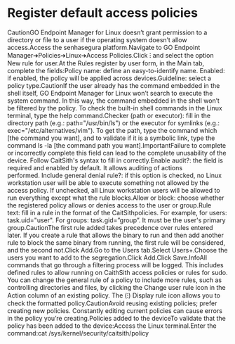 # Register default access policies 

CautionGO Endpoint Manager for Linux doesn’t grant permission to a directory or file to a user if the operating system doesn’t allow access.Access the senhasegura platform.Navigate to GO Endpoint Manager➔Policies➔Linux➔Access Policies.Click ⁝ and select the option New rule for user.At the Rules register by user form, in the Main tab, complete the fields:Policy name: define an easy-to-identify name. Enabled: if enabled, the policy will be applied across devices.Guideline: select a policy type.CautionIf the user already has the command embedded in the shell itself, GO Endpoint Manager for Linux won’t search to execute the system command. In this way, the command embedded in the shell won’t be filtered by the policy. To check the built-in shell commands in the Linux terminal, type the help command.Checker (path or executor): fill in the directory path (e.g.: path="/usr/bin/ls") or the executor for symlinks (e.g.: exec="/etc/alternatives/vim"). To get the path, type the command which [the command you want], and to validate if it is a symbolic link, type the command ls -la [the command path you want].ImportantFailure to complete or incorrectly complete this field can lead to the complete unusability of the device. Follow CaitSith's syntax to fill in correctly.Enable audit?: the field is required and enabled by default. It allows auditing of actions performed. Include general denial rule?: if this option is checked, no Linux workstation user will be able to execute something not allowed by the access policy. If unchecked, all Linux workstation users will be allowed to run everything except what the rule blocks.Allow or block: choose whether the registered policy allows or denies access to the user or group.Rule text: fill in a rule in the format of the CaitSithpolicies. For example, for users: task.uid="user". For groups: task.gid=”group”. It must be the user's primary group.CautionThe first rule added takes precedence over rules entered later. If you create a rule that allows the binary to run and then add another rule to block the same binary from running, the first rule will be considered, and the second not.Click Add.Go to the Users tab.Select Users+.Choose the users you want to add to the segregation.Click Add.Click Save.InfoAll commands that go through a filtering process will be logged. This includes defined rules to allow running on CaithSith access policies or rules for sudo. You can change the general rule of a policy to include more rules, such as controlling directories and files, by clicking the Change user rule icon in the Action column of an existing policy. The (⁝) Display rule icon allows you to check the formatted policy.CautionAvoid reusing existing policies; prefer creating new policies. Constantly editing current policies can cause errors in the policy you’re creating.Policies added to the deviceTo validate that the policy has been added to the device:Access the Linux terminal.Enter the command:cat /sys/kernel/security/caitsith/policy